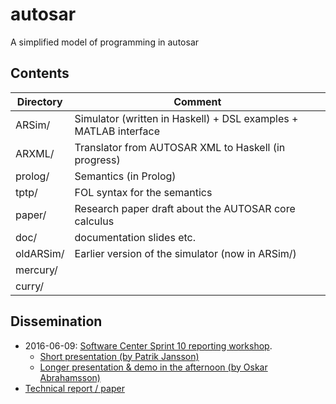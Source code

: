 autosar
=======

A simplified model of programming in autosar

## Contents

| Directory  | Comment |
| ---------- | ------- |
| ARSim/  | Simulator (written in Haskell) + DSL examples + MATLAB interface |
| ARXML/     | Translator from AUTOSAR XML to Haskell (in progress)    |
| prolog/    | Semantics (in Prolog) |
| tptp/      | FOL syntax for the semantics |
| paper/     | Research paper draft about the AUTOSAR core calculus    |
| doc/       | documentation slides etc. |
| oldARSim/  | Earlier version of the simulator (now in ARSim/)        |
| mercury/   |
| curry/     |

## Dissemination

* 2016-06-09: [Software Center Sprint 10 reporting workshop](http://www.software-center.se/news-events/n//software-center-sprint-10-reporting-workshop.cid1376373).
    * [Short presentation (by Patrik Jansson)](http://www.cse.chalmers.se/~patrikj/talks/2016-06-09_RAWFP@SoftwareCentre.pdf)
    * [Longer presentation & demo in the afternoon (by Oskar Abrahamsson)](slides_scws10_oskar.pdf)
* [Technical report / paper](paper/)
